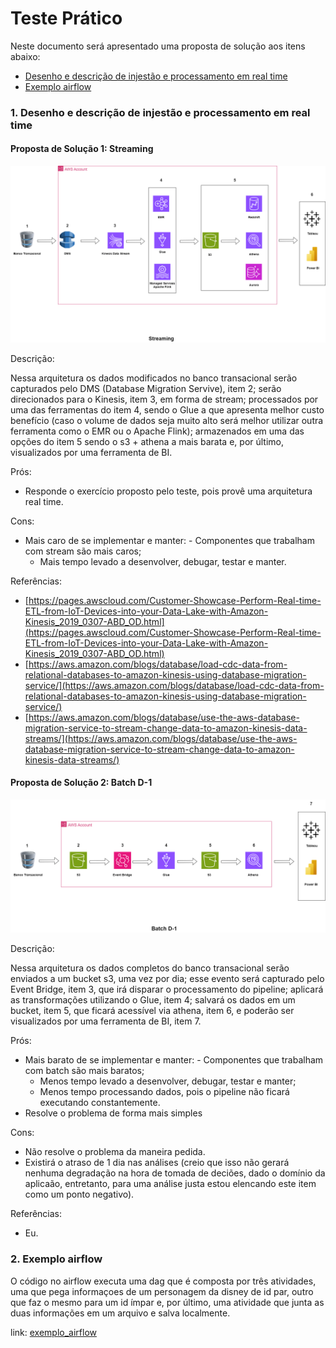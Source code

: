 # Teste Prático

Neste documento será apresentado uma proposta de solução aos itens abaixo:
- [Desenho e descrição de injestão e processamento em real time](#desenho-e-descrição-de-injestão-e-processamento-em-real-time)
- [Exemplo airflow](#exemplo-airflow)

### 1. Desenho e descrição de injestão e processamento em real time

#### Proposta de Solução 1: Streaming

![Design 1](https://raw.githubusercontent.com/victor-alexandre/aws-design-exercise/main/Proposta%20de%20solu%C3%A7%C3%A3o%201.png)

Descrição: 

Nessa arquitetura os dados modificados no banco transacional serão capturados pelo DMS (Database Migration Servive), item 2; serão direcionados para o Kinesis, item 3, em forma de stream; processados por uma das ferramentas do item 4, sendo o Glue a que apresenta melhor custo benefício (caso o volume de dados seja muito alto será melhor utilizar outra ferramenta como o EMR ou o Apache Flink); armazenados em uma das opções do item 5 sendo o s3 + athena a mais barata e, por último, visualizados por uma ferramenta de BI.

Prós: 
  - Responde o exercício proposto pelo teste, pois provê uma arquitetura real time.
    
Cons: 
  - Mais caro de se implementar e manter:
    	- Componentes que trabalham com stream são mais caros;
      - Mais tempo levado a desenvolver, debugar, testar e manter.



Referências:

- [https://pages.awscloud.com/Customer-Showcase-Perform-Real-time-ETL-from-IoT-Devices-into-your-Data-Lake-with-Amazon-Kinesis_2019_0307-ABD_OD.html](https://pages.awscloud.com/Customer-Showcase-Perform-Real-time-ETL-from-IoT-Devices-into-your-Data-Lake-with-Amazon-Kinesis_2019_0307-ABD_OD.html)
- [https://aws.amazon.com/blogs/database/load-cdc-data-from-relational-databases-to-amazon-kinesis-using-database-migration-service/](https://aws.amazon.com/blogs/database/load-cdc-data-from-relational-databases-to-amazon-kinesis-using-database-migration-service/)
- [https://aws.amazon.com/blogs/database/use-the-aws-database-migration-service-to-stream-change-data-to-amazon-kinesis-data-streams/](https://aws.amazon.com/blogs/database/use-the-aws-database-migration-service-to-stream-change-data-to-amazon-kinesis-data-streams/)


#### Proposta de Solução 2: Batch D-1

![Design 2](https://raw.githubusercontent.com/victor-alexandre/aws-design-exercise/main/Proposta%20de%20solu%C3%A7%C3%A3o%202.png)

Descrição: 

Nessa arquitetura os dados completos do banco transacional serão enviados a um bucket s3, uma vez por dia; esse evento será capturado pelo Event Bridge, item 3, que irá disparar o processamento do pipeline; aplicará as transformações utilizando o Glue, item 4; salvará os dados em um bucket, item 5, que ficará acessível via athena, item 6, e poderão ser visualizados por uma ferramenta de BI, item 7.

Prós: 
  - Mais barato de se implementar e manter:
    	- Componentes que trabalham com batch são mais baratos;
      - Menos tempo levado a desenvolver, debugar, testar e manter;
      - Menos tempo processando dados, pois o pipeline não ficará executando constantemente.
  - Resolve o problema de forma mais simples

Cons: 
  - Não resolve o problema da maneira pedida.
  - Existirá o atraso de 1 dia nas análises (creio que isso não gerará nenhuma degradação na hora de tomada de deciões, dado o domínio da aplicaão, entretanto, para uma análise justa estou elencando este item como um ponto negativo).

Referências:

- Eu.

### 2. Exemplo airflow

O código no airflow executa uma dag que é composta por três atividades, uma que pega informaçoes de um personagem da disney de id par, outro que faz o mesmo para um id ímpar e, por último, uma atividade que junta as duas informações em um arquivo e salva localmente.

link: [exemplo_airflow](https://github.com/victor-alexandre/aws-design-exercise/blob/main/fetch_disney_character_info.py)
